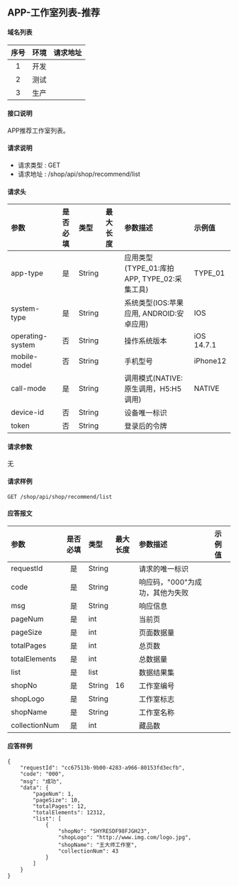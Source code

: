 ## APP-工作室列表-推荐

#### 域名列表

| 序号  | 环境  | 请求地址 |
| :---: | :---: | :------- |
|   1   | 开发  |          |
|   2   | 测试  |          |
|   3   | 生产  |          |

#### 接口说明

APP推荐工作室列表。

#### 请求说明

* 请求类型 : GET
* 请求地址 : /shop/api/shop/recommend/list


#### 请求头

| 参数             | 是否必填 | 类型   | 最大长度 | 参数描述                                    | 示例值     |
| :--------------- | :------: | :----- | :------- | :------------------------------------------ | :--------- |
| app-type         |    是    | String |          | 应用类型(TYPE_01:库拍APP, TYPE_02:采集工具) | TYPE_01    |
| system-type      |    是    | String |          | 系统类型(IOS:苹果应用, ANDROID:安卓应用)    | IOS        |
| operating-system |    否    | String |          | 操作系统版本                                | iOS 14.7.1 |
| mobile-model     |    否    | String |          | 手机型号                                    | iPhone12   |
| call-mode        |    是    | String |          | 调用模式(NATIVE:原生调用，H5:H5调用)        | NATIVE     |
| device-id        |    否    | String |          | 设备唯一标识                                |            |
| token            |    否    | String |          | 登录后的令牌                                |            |


#### 请求参数

无

#### 请求样例

```
GET /shop/api/shop/recommend/list
```

#### 应答报文

| 参数          | 是否必填 | 类型   | 最大长度 | 参数描述                        | 示例值 |
| :------------ | :------: | :----- | :------- | :------------------------------ | :----- |
| requestId     |    是    | String |          | 请求的唯一标识                  |        |
| code          |    是    | String |          | 响应码，"000"为成功，其他为失败 |        |
| msg           |    是    | String |          | 响应信息                        |        |
| pageNum       |    是    | int    |          | 当前页                          |        |
| pageSize      |    是    | int    |          | 页面数据量                      |        |
| totalPages    |    是    | int    |          | 总页数                          |        |
| totalElements |    是    | int    |          | 总数据量                        |        |
| list          |    是    | list   |          | 数据结果集                      |        |
| shopNo        |    是    | String | 16       | 工作室编号                      |        |
| shopLogo      |    是    | String |          | 工作室标志                      |        |
| shopName      |    是    | String |          | 工作室名称                      |        |
| collectionNum |    是    | int    |          | 藏品数                          |        |

#### 应答样例

```
{
    "requestId": "cc67513b-9b00-4283-a966-80153fd3ecfb",
    "code": "000",
    "msg": "成功",
    "data": {
        "pageNum": 1,
        "pageSize": 10,
        "totalPages": 12,
        "totalElements": 12312,
        "list": [
            {
                "shopNo": "SHYRESDF98FJGH23",
                "shopLogo": "http://www.img.com/logo.jpg",
                "shopName": "王大师工作室",
                "collectionNum": 43
            }
        ]
    }
}

```
